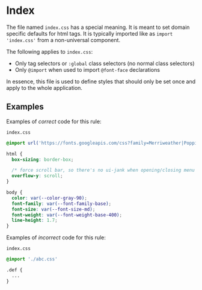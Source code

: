 # Index

The file named `index.css` has a special meaning. It is meant to set domain specific defaults for html tags. It is typically imported like as `import 'index.css'` from a non-universal component.

The following applies to `index.css`:

- Only tag selectors or `:global` class selectors (no normal class selectors)
- Only `@import` when used to import `@font-face` declarations

In essence, this file is used to define styles that should only be set once and apply to the whole application.


## Examples

Examples of *correct* code for this rule:

`index.css`
```css
@import url('https://fonts.googleapis.com/css?family=Merriweather|Poppins:400,500,600');

html {
  box-sizing: border-box;

  /* force scroll bar, so there's no ui-jank when opening/closing menu on windows */
  overflow-y: scroll;
}

body {
  color: var(--color-gray-90);
  font-family: var(--font-family-base);
  font-size: var(--font-size-md);
  font-weight: var(--font-weight-base-400);
  line-height: 1.7;
}
```

Examples of *incorrect* code for this rule:

`index.css`
```css
@import './abc.css'

.def {
  ...
}
```
